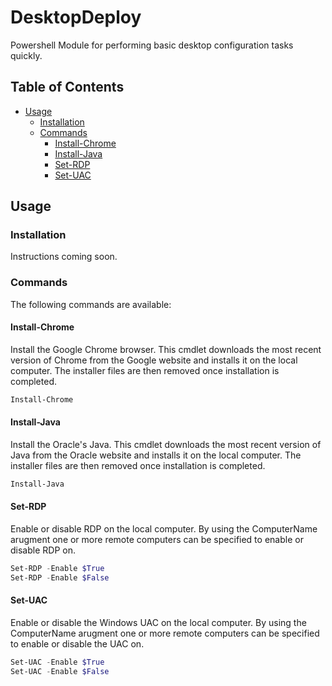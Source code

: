 # DesktopDeploy

Powershell Module for performing basic desktop configuration tasks quickly.

## Table of Contents
- [Usage](#usage)
  - [Installation](#installation)
  - [Commands](#commands)
    - [Install-Chrome](#Install-Chrome)
    - [Install-Java](#Install-Java)
    - [Set-RDP](#Set-RDP)
    - [Set-UAC](#Set-UAC)

## Usage

### Installation

Instructions coming soon.

### Commands

The following commands are available:

#### Install-Chrome

Install the Google Chrome browser.  This cmdlet downloads the most recent version of Chrome from the Google website and installs it on the local computer.  The installer files are then removed once installation is completed.

```powershell
Install-Chrome
```

#### Install-Java

Install the Oracle's Java.  This cmdlet downloads the most recent version of Java from the Oracle website and installs it on the local computer.  The installer files are then removed once installation is completed.

```powershell
Install-Java
```

#### Set-RDP

Enable or disable RDP on the local computer.  By using the ComputerName arugment one or more remote computers can be specified to enable or disable RDP on.

```powershell
Set-RDP -Enable $True
Set-RDP -Enable $False
```

#### Set-UAC

Enable or disable the Windows UAC on the local computer.  By using the ComputerName arugment one or more remote computers can be specified to enable or disable the UAC on.

```powershell
Set-UAC -Enable $True
Set-UAC -Enable $False
```


